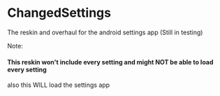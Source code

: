 # ChangedSettings
The reskin and overhaul for the android settings app (Still in testing)

Note:
#### This reskin won't include every setting and might NOT be able to load every setting
also this WILL load the settings app
